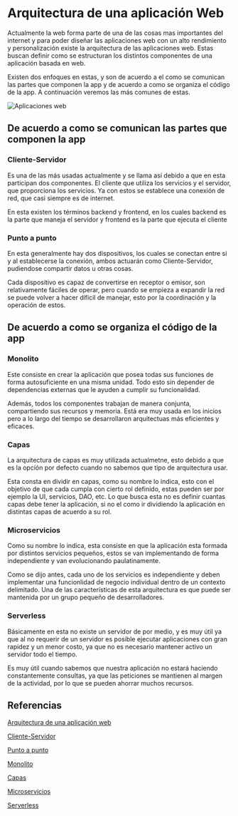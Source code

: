 # Arquitectura de una aplicación Web  

Actualmente la web forma parte de una de las cosas mas importantes del internet y para poder diseñar las aplicaciones web con un alto rendimiento y personalización existe la arquitectura de las aplicaciones web. Estas buscan definir como se estructuran los distintos componentes de una aplicación basada en web.  
  
Existen dos enfoques en estas, y son de acuerdo a el como se comunican las partes que componen la app y de acuerdo a como se organiza el código de la app. A continuación veremos las más comunes de estas.

![Aplicaciones web](https://kinsta.com/es/wp-content/uploads/sites/8/2022/10/arquitectura-aplicaciones-web.png)

## De acuerdo a como se comunican las partes que componen la app

### Cliente-Servidor
Es una de las más usadas actualmente y se llama así debido a que en esta participan dos componentes. El cliente que utiliza los servicios y el servidor, que proporciona los servicios. Ya con estos se establece una conexión de red, que casi siempre es de internet.  
  
En esta existen los términos backend y frontend, en los cuales backend es la parte que maneja el servidor y frontend es la parte que ejecuta el cliente

### Punto a punto
En esta generalmente hay dos dispositivos, los cuales se conectan entre si y al establecerse la conexión, ambos actuarán como Cliente-Servidor, pudiendose compartir datos u otras cosas.  

Cada dispositivo es capaz de convertirse en receptor o emisor, son relativamente fáciles de operar, pero cuando se empieza a expandir la red se puede volver a hacer díficil de manejar, esto por la coordinación y la operación de estos.

## De acuerdo a como se organiza el código de la app

### Monolito
Este consiste en crear la aplicación que posea todas sus funciones de forma autosuficiente en una misma unidad. Todo esto sin depender de dependencias externas que le ayuden a cumplir su funcionalidad.

Además, todos los componentes trabajan de manera conjunta, compartiendo sus recursos y memoria. Está era muy usada en los inicios pero a lo largo del tiempo se desarrollaron arquitectuas más eficientes y eficaces.

### Capas
La arquitectura de capas es muy utilizada actualmetne, esto debido a que es la opcíón por defecto cuando no sabemos que tipo de arquitectura usar.  

Esta consta en dividir en capas, como su nombre lo indica, esto con el objetivo de que cada cumpla con cierto rol definido, estas pueden ser por ejemplo la UI, servicios, DAO, etc. Lo que busca esta no es definir cuantas capas debe tener la aplicación, si no el como ir dividiendo la aplicación en distintas capas de acuerdo a su rol.  



### Microservicios
Como su nombre lo indica, esta consiste en que la aplicación esta formada por distintos servicios pequeños, estos se van implementando de forma independiente y van evolucionando paulatinamente.  

Como se dijo antes, cada uno de los servicios es independiente y deben implementar una funcionlidad de negocio individual dentro de un contexto delimitado. Una de las características de esta arquitectura es que puede ser mantenida por un grupo pequeño de desarrolladores.

### Serverless
Básicamente en esta no existe un servidor de por medio, y es muy útil ya que al no requerir de un servidor es posible ejecutar aplicaciones con gran rapidez y un menor costo, ya que no es necesario mantener activo un servidor todo el tiempo.

Es muy útil cuando sabemos que nuestra aplicación no estará haciendo constantemente consultas, ya que las peticiones se mantienen al margen de la actividad, por lo que se pueden ahorrar muchos recursos.


## Referencias  
[Arquitectura de una aplicación web](https://kinsta.com/es/blog/arquitectura-aplicaciones-web/)

[Cliente-Servidor](https://www.arsys.es/blog/todo-sobre-la-arquitectura-cliente-servidor)

[Punto a punto](https://es.wikipedia.org/wiki/Red_punto_a_punto)

[Monolito](https://reactiveprogramming.io/blog/es/estilos-arquitectonicos/monolitico)

[Capas](https://reactiveprogramming.io/blog/es/estilos-arquitectonicos/capas)

[Microservicios](https://learn.microsoft.com/es-es/azure/architecture/guide/architecture-styles/microservices)

[Serverless](https://openwebinars.net/blog/que-es-serverless-ventajas-y-servicios/)